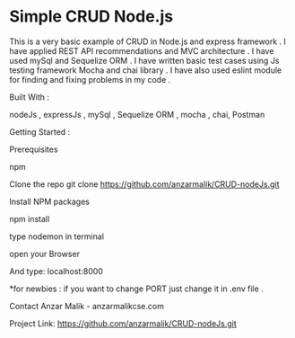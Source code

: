 # Simple CRUD Node.js


This is a very basic example of CRUD in Node.js and express framework .
I have applied REST API recommendations and MVC architecture .
I have used mySql and Sequelize ORM  . 
I have written basic test cases using Js testing framework Mocha and chai library .
I have also used eslint module for finding and fixing problems in my code .


Built With :

nodeJs ,
expressJs ,
mySql ,
Sequelize ORM ,
mocha ,
chai,
Postman


Getting Started :

Prerequisites

npm

Clone the repo
git clone https://github.com/anzarmalik/CRUD-nodeJs.git

Install NPM packages

npm install

type nodemon in terminal

open your Browser

And type: localhost:8000

*for newbies : if you want to change PORT just change it in .env file .


Contact
Anzar Malik  -  anzarmalikcse.com

Project Link: https://github.com/anzarmalik/CRUD-nodeJs.git
